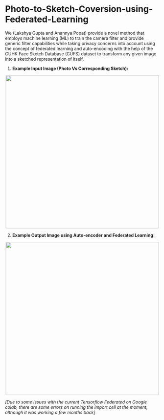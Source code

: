 # Photo-to-Sketch-Coversion-using-Federated-Learning

We (Lakshya Gupta and Anannya Popat) provide a novel method that employs machine learning (ML) to train the camera filter and provide generic filter capabilities while  taking privacy concerns into account using the concept of federated learning and auto-encoding with the help of the CUHK Face Sketch Database (CUFS) dataset to transform any given image into a sketched representation of itself.

1. **Example Input Image (Photo Vs Corresponding Sketch):**
<p align="center"> 
  <img src="https://user-images.githubusercontent.com/59221653/202837687-7a9e334e-7d5c-4e8d-b715-82e37c828e67.png" width="500">
</p> 

2. **Example Output Image using Auto-encoder and Federated Learning:**
<p align="center"> 
  <img src="https://user-images.githubusercontent.com/59221653/202837752-c6f5bafb-9a13-4d1a-973b-3d72fd8396f9.png" width="500">
</p> 

*[Due to some issues with the current Tensorflow Federated on Google colab, there are some errors on running the import cell at the moment, although it was working a few months back]*
